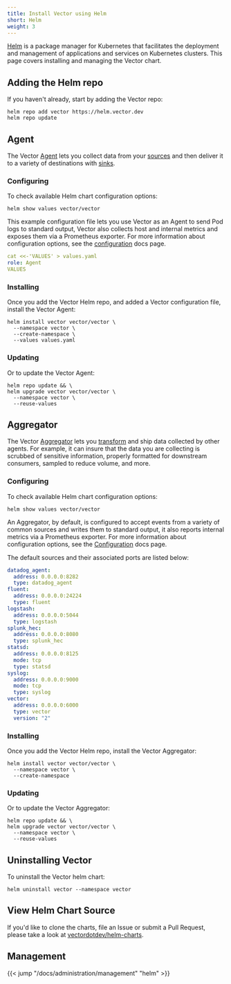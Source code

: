 ```yaml
---
title: Install Vector using Helm
short: Helm
weight: 3
---
```


[Helm] is a package manager for Kubernetes that facilitates the deployment and management of applications and services on Kubernetes clusters. This page covers installing and managing the Vector chart.

## Adding the Helm repo

If you haven't already, start by adding the Vector repo:

```shell
helm repo add vector https://helm.vector.dev
helm repo update
```

## Agent

The Vector [Agent] lets you collect data from your [sources] and then deliver it to a variety of destinations with [sinks].

### Configuring

To check available Helm chart configuration options:

```shell
helm show values vector/vector
```

This example configuration file lets you use Vector as an Agent to send Pod logs to standard output, Vector also collects host and internal metrics and exposes them via a Prometheus exporter. For more information about configuration options, see the [configuration] docs page.

```yaml
cat <<-'VALUES' > values.yaml
role: Agent
VALUES
```

### Installing

Once you add the Vector Helm repo, and added a Vector configuration file, install the Vector Agent:

```shell
helm install vector vector/vector \
  --namespace vector \
  --create-namespace \
  --values values.yaml
```

### Updating

Or to update the Vector Agent:

```shell
helm repo update && \
helm upgrade vector vector/vector \
  --namespace vector \
  --reuse-values
```

## Aggregator

The Vector [Aggregator] lets you [transform] and ship data collected by other agents. For example, it can insure that the data you are collecting is scrubbed of sensitive information, properly formatted for downstream consumers, sampled to reduce volume, and more.

### Configuring

To check available Helm chart configuration options:

```shell
helm show values vector/vector
```

An Aggregator, by default, is configured to accept events from a variety of common sources and writes them to standard output, it also reports internal metrics via a Prometheus exporter. For more information about configuration options, see the [Configuration] docs page.

The default sources and their associated ports are listed below:

```yaml
datadog_agent:
  address: 0.0.0.0:8282
  type: datadog_agent
fluent:
  address: 0.0.0.0:24224
  type: fluent
logstash:
  address: 0.0.0.0:5044
  type: logstash
splunk_hec:
  address: 0.0.0.0:8080
  type: splunk_hec
statsd:
  address: 0.0.0.0:8125
  mode: tcp
  type: statsd
syslog:
  address: 0.0.0.0:9000
  mode: tcp
  type: syslog
vector:
  address: 0.0.0.0:6000
  type: vector
  version: "2"
```

### Installing

Once you add the Vector Helm repo, install the Vector Aggregator:

```shell
helm install vector vector/vector \
  --namespace vector \
  --create-namespace
```

### Updating

Or to update the Vector Aggregator:

```shell
helm repo update && \
helm upgrade vector vector/vector \
  --namespace vector \
  --reuse-values
```

## Uninstalling Vector

To uninstall the Vector helm chart:

```shell
helm uninstall vector --namespace vector
```

## View Helm Chart Source

If you'd like to clone the charts, file an Issue or submit a Pull Request, please take a look at [vectordotdev/helm-charts](https://github.com/vectordotdev/helm-charts).

## Management

{{< jump "/docs/administration/management" "helm" >}}

[helm]: https://helm.sh
[Configuration]: /docs/reference/configuration/
[Agent]: /docs/setup/deployment/roles/#agent
[sources]: /docs/reference/configuration/sources/
[sinks]: /docs/reference/configuration/sinks/
[Aggregator]: /docs/setup/deployment/roles/#aggregator
[transform]: /docs/reference/configuration/transforms/

